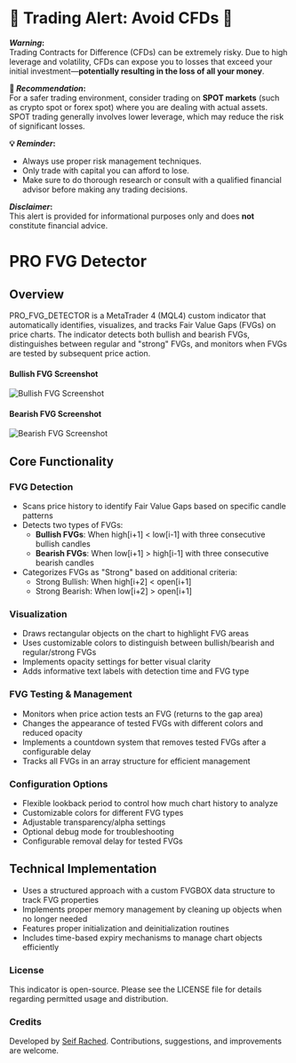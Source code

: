 # 🚨 Trading Alert: Avoid CFDs 🚨

**_Warning_:**  
Trading Contracts for Difference (CFDs) can be extremely risky. Due to high leverage and volatility, CFDs can expose you to losses that exceed your initial investment—**potentially resulting in the loss of all your money**. 

**🔔 _Recommendation_:**  
For a safer trading environment, consider trading on **SPOT markets** (such as crypto spot or forex spot) where you are dealing with actual assets. SPOT trading generally involves lower leverage, which may reduce the risk of significant losses.  

**💡 _Reminder_:**  
- Always use proper risk management techniques.  
- Only trade with capital you can afford to lose.  
- Make sure to do thorough research or consult with a qualified financial advisor before making any trading decisions.

**_Disclaimer_:**  
This alert is provided for informational purposes only and does **not** constitute financial advice.




# PRO FVG Detector

## Overview
PRO_FVG_DETECTOR is a MetaTrader 4 (MQL4) custom indicator that automatically identifies, visualizes, and tracks Fair Value Gaps (FVGs) on price charts. The indicator detects both bullish and bearish FVGs, distinguishes between regular and "strong" FVGs, and monitors when FVGs are tested by subsequent price action.

#### Bullish FVG Screenshot

![Bullish FVG Screenshot](https://github.com/user-attachments/assets/be4c6231-39a2-4e2c-b472-659f033063f8)

#### Bearish FVG Screenshot

![Bearish FVG Screenshot](https://github.com/user-attachments/assets/5ddef9ff-376a-4ee0-9758-de26e99fa0c2)

## Core Functionality

### FVG Detection
- Scans price history to identify Fair Value Gaps based on specific candle patterns
- Detects two types of FVGs:
  - **Bullish FVGs**: When high[i+1] < low[i-1] with three consecutive bullish candles
  - **Bearish FVGs**: When low[i+1] > high[i-1] with three consecutive bearish candles
- Categorizes FVGs as "Strong" based on additional criteria:
  - Strong Bullish: When high[i+2] < open[i+1]
  - Strong Bearish: When low[i+2] > open[i+1]

### Visualization
- Draws rectangular objects on the chart to highlight FVG areas
- Uses customizable colors to distinguish between bullish/bearish and regular/strong FVGs
- Implements opacity settings for better visual clarity
- Adds informative text labels with detection time and FVG type

### FVG Testing & Management
- Monitors when price action tests an FVG (returns to the gap area)
- Changes the appearance of tested FVGs with different colors and reduced opacity
- Implements a countdown system that removes tested FVGs after a configurable delay
- Tracks all FVGs in an array structure for efficient management

### Configuration Options
- Flexible lookback period to control how much chart history to analyze
- Customizable colors for different FVG types
- Adjustable transparency/alpha settings
- Optional debug mode for troubleshooting
- Configurable removal delay for tested FVGs

## Technical Implementation
- Uses a structured approach with a custom FVGBOX data structure to track FVG properties
- Implements proper memory management by cleaning up objects when no longer needed
- Features proper initialization and deinitialization routines
- Includes time-based expiry mechanisms to manage chart objects efficiently

### License
This indicator is open-source. Please see the LICENSE file for details regarding permitted usage and distribution.

### Credits
Developed by [Seif Rached](https://github.com/seifrached). Contributions, suggestions, and improvements are welcome.

